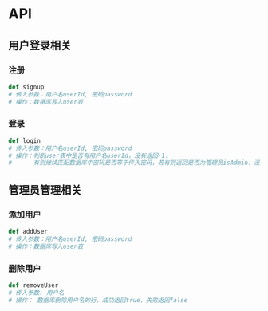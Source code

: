 # API

## 用户登录相关

### 注册

```python
def signup
# 传入参数：用户名userId, 密码password
# 操作：数据库写入user表
```

### 登录

```python
def login
# 传入参数：用户名userId, 密码password
# 操作：判断user表中是否有用户名userId，没有返回-1，
#      有则继续匹配数据库中密码是否等于传入密码，若有则返回是否为管理员isAdmin，没有返回-1
```

## 管理员管理相关

### 添加用户

```python
def addUser
# 传入参数：用户名userId, 密码password
# 操作：数据库写入user表
```

### 删除用户

```python
def removeUser
# 传入参数: 用户名
# 操作： 数据库删除用户名的行，成功返回true，失败返回false
```

